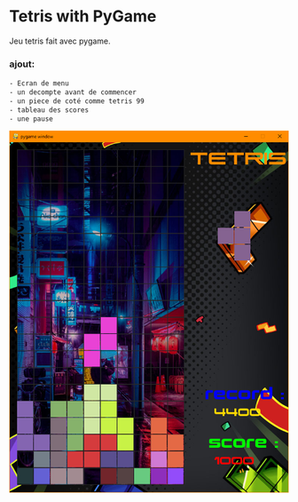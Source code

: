 # Tetris with PyGame

Jeu tetris fait avec pygame. 

### ajout:
    - Ecran de menu 
    - un decompte avant de commencer
    - un piece de coté comme tetris 99
    - tableau des scores
    - une pause

![tetris](/asset/img/pygame_tetris.png?raw=true)
